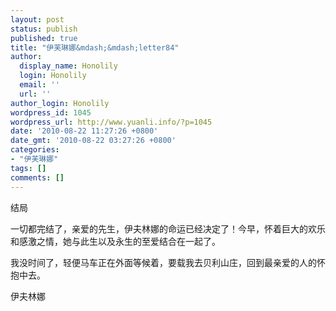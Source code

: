 ```yaml
---
layout: post
status: publish
published: true
title: "伊芙琳娜&mdash;&mdash;letter84"
author:
  display_name: Honolily
  login: Honolily
  email: ''
  url: ''
author_login: Honolily
wordpress_id: 1045
wordpress_url: http://www.yuanli.info/?p=1045
date: '2010-08-22 11:27:26 +0800'
date_gmt: '2010-08-22 03:27:26 +0800'
categories:
- "伊芙琳娜"
tags: []
comments: []
---
```

<p>结局</p>
<p>一切都完结了，亲爱的先生，伊夫林娜的命运已经决定了！今早，怀着巨大的欢乐和感激之情，她与此生以及永生的至爱结合在一起了。</p>
<p>我没时间了，轻便马车正在外面等候着，要载我去贝利山庄，回到最亲爱的人的怀抱中去。</p>
<p>伊夫林娜</p>
